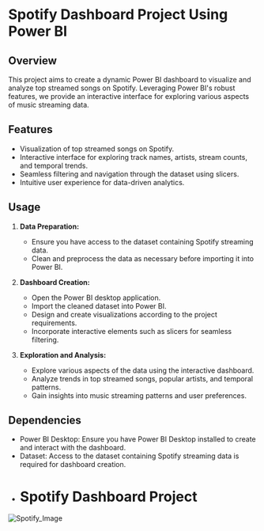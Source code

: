 # Spotify Dashboard Project Using Power BI

## Overview

This project aims to create a dynamic Power BI dashboard to visualize and analyze top streamed songs on Spotify. Leveraging Power BI's robust features, we provide an interactive interface for exploring various aspects of music streaming data.

## Features

- Visualization of top streamed songs on Spotify.
- Interactive interface for exploring track names, artists, stream counts, and temporal trends.
- Seamless filtering and navigation through the dataset using slicers.
- Intuitive user experience for data-driven analytics.

## Usage

1. **Data Preparation:**
   - Ensure you have access to the dataset containing Spotify streaming data.
   - Clean and preprocess the data as necessary before importing it into Power BI.

2. **Dashboard Creation:**
   - Open the Power BI desktop application.
   - Import the cleaned dataset into Power BI.
   - Design and create visualizations according to the project requirements.
   - Incorporate interactive elements such as slicers for seamless filtering.

3. **Exploration and Analysis:**
   - Explore various aspects of the data using the interactive dashboard.
   - Analyze trends in top streamed songs, popular artists, and temporal patterns.
   - Gain insights into music streaming patterns and user preferences.

## Dependencies

- Power BI Desktop: Ensure you have Power BI Desktop installed to create and interact with the dashboard.
- Dataset: Access to the dataset containing Spotify streaming data is required for dashboard creation.
- # Spotify Dashboard Project
![Spotify_Image](https://github.com/user-attachments/assets/fd309ae4-6d95-4b25-abc5-e184c0ad6ea5)

  


